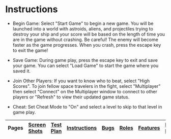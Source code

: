 # Instructions #

  * Begin Game: Select "Start Game" to begin a new game. You will be launched into a world with astroids, aliens, and projectiles trying to destroy your ship and your score will be based on the length of time you are in the game without crashing. Be careful! The enemy will become faster as the game progresses. When you crash, press the escape key to exit the game!

  * Save Game: During game play, press the escape key to exit and save your game. You can select "Load Game" to start the game where you saved it.

  * Join Other Players: If you want to know who to beat, select "High Scores". To join fellow space travelers in the fight, select "Multiplayer" then select "Connect" on the Multiplayer window to connect to other players or "Refresh" to view their updated game status.

  * Cheat: Set Cheat Mode to "On" and select a level to skip to that level in game play.

|Pages|[Screen Shots](ScreenShots.md)|[Test Plan](TestPlan.md)|[Instructions](Instructions.md)|[Bugs](Bugs.md)|[Roles](Roles.md)|[Features](Features.md)|[Road Map](RoadMap.md)|[Project Proposal](ProjectProposal.md)|
|:----|:-----------------------------|:-----------------------|:------------------------------|:--------------|:----------------|:----------------------|:---------------------|:-------------------------------------|
